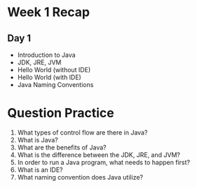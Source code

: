 # Week 1 Recap

## Day 1
* Introduction to Java
* JDK, JRE, JVM
* Hello World (without IDE)
* Hello World (with IDE)
* Java Naming Conventions

# Question Practice
1. What types of control flow are there in Java?
2. What is Java?
3. What are the benefits of Java?
4. What is the difference between the JDK, JRE, and JVM?
5. In order to run a Java program, what needs to happen first?
6. What is an IDE?
7. What naming convention does Java utilize?